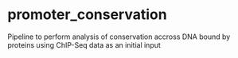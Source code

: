 # promoter_conservation
Pipeline to perform analysis of conservation accross DNA bound by proteins using ChIP-Seq data as an initial input
